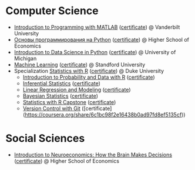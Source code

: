 # Computer Science 

 - [Introduction to Programming with MATLAB](https://www.coursera.org/learn/matlab/home/welcome) ([certificate](https://coursera.org/share/d6d2fa8c9d6803bd08c344c389a58c0a)) @ Vanderbilt University
 - [Основы программирования на Python](https://www.coursera.org/learn/python-osnovy-programmirovaniya) ([certificate](https://coursera.org/share/e6453ebeb45b32de22594b15a2db8131)) @ Higher School of Economics
 - [Introduction to Data Science in Python](https://www.coursera.org/learn/python-data-analysis) ([certificate](https://coursera.org/share/96263eaf65b486f1b9b1c5ded7de28f8)) @ University of Michigan
 - [Machine Learning](https://www.coursera.org/learn/machine-learning) ([certificate](https://coursera.org/share/ef2564c8c93294169431ec8ab66b2eec)) @ Standford University
 - Specialization [Statistics with R](https://www.coursera.org/specializations/statistics) ([certificate](https://coursera.org/share/69ded6161fbc9121e6c705fc6c070b6d)) @ Duke University
   - [Introduction to Probability and Data with R](https://www.coursera.org/learn/probability-intro) ([certificate](https://coursera.org/share/263768b92064b3bdbf0e1edd36b655f3))
   - [Inferential Statistics](https://www.coursera.org/learn/inferential-statistics-intro) ([certificate](https://coursera.org/share/263768b92064b3bdbf0e1edd36b655f3))
   - [Linear Regression and Modeling](https://www.coursera.org/learn/linear-regression-model) ([certificate](https://coursera.org/share/b9124629d4333164a892acfdaa82ca40))
   - [Bayesian Statistics](https://www.coursera.org/learn/bayesian) ([certificate](https://coursera.org/share/104e6192af9e421d67c87535ca097861))
   - [Statistics with R Capstone](https://www.coursera.org/learn/statistics-project) ([certificate](https://coursera.org/share/e647fd1f2836388b8c88cd2d3d9ec08f))    
   - [Version Control with Git](https://www.coursera.org/learn/version-control-with-git/home/welcome) ([certificate] (https://coursera.org/share/6c1bc98f2e16438b0ad97fd8ef5135cf))
    

 # Social Sciences
 - [Introduction to Neuroeconomics: How the Brain Makes Decisions](https://www.coursera.org/learn/neuroeconomics/home/welcome) ([certificate](https://coursera.org/share/4599e017d98fd0101a5f94af74c76bc2)) @ Higher School of Economics
